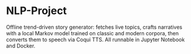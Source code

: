 # NLP-Project
Offline trend-driven story generator: fetches live topics, crafts narratives with a local Markov model trained on classic and modern corpora, then converts them to speech via Coqui TTS. All runnable in Jupyter Notebook and Docker.
